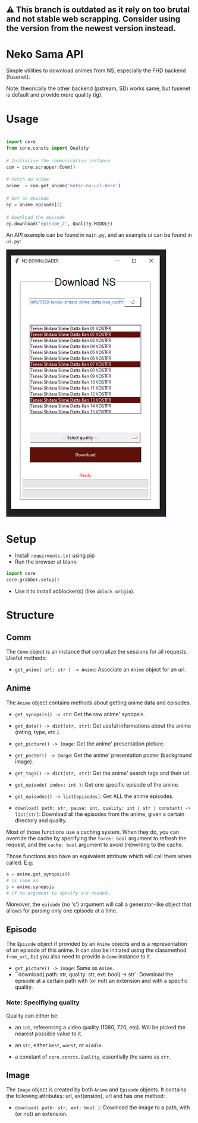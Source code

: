 ## :warning: This branch is outdated as it rely on too brutal and not stable web scrapping. Consider using the version from the newest version instead.

# Neko Sama API

Simple utilities to download animes from NS, especially the FHD backend (fusenet).

Note: theorically the other backend (pstream, SD) works same, but fusenet is default
and provide more quality (ig).

# Usage

```py

import core
from core.consts import Quality

# Initialise the communication instance
com = core.scrapper.Comm()

# Fetch an anime
anime  = com.get_anime('enter-ns-url-here')

# Get an episode
ep = anime.episode[2]

# Download the episode
ep.download('episode_2', Quality.MIDDLE)

```

An API example can be found in `main.py`, and an example ui can be found in `ui.py`:

![demo](https://github.com/Egsagon/NS-API/blob/master/src/demo.png)



# Setup

- Install `requirments.txt` using pip
- Run the browser at blank:

```py
import core
core.grabber.setup()
```
- Use it to install adblocker(s) (like `ublock origin`).

# Structure

## Comm
The `Comm` object is an instance that centralize the sessions
for all requests.
Useful methods:

- `get_anime( url: str ) -> Anime`: Associate an `Anime` object for an url.

## Anime
The `Anime` object contains methods about getting anime data and episodes.

- `get_synopsis() -> str`: Get the raw anime' synopsis.
- `get_data() -> dict[str, str]`: Get useful informations about the anime (rating, type, etc.)
- `get_picture() -> Image`: Get the anime' presentation picture.
- `get_poster() -> Image`: Get the anime' presentation poster (background image).
- `get_tags() -> dict[str, str]`: Get the anime' search tags and their url.

- `get_episode( index: int )`: Get one specific episode of the anime.
- `get_episodes() -> list[episodes]`: Get ALL the anime episodes.

- `download( path: str, pause: int, quality: int | str | constant) -> list[str]`: Download all the episodes from the anime, given a certain directory and quality.

Most of those functions use a caching system. When they do, you can override the cache
by specifying the `force: bool` argument to refresh the request, and the `cache: bool`
argument to avoid (re)writing to the cache.

Those functions also have an equivalent attribute which will call them when called.
E.g:
```py
s = anime.get_synopsis()
# is same as
s = anime.synopsis
# if no argument to specify are needed.
```

Moreover, the `episode` (no 's') argument will call a generator-like object that allows
for parsing only one episode at a time.

## Episode
The `Episode` object if provided by an `Anime` objects and is a representation of an episode of this anime. It can also be initiated using the classmethod `from_url`, but you also need to provide a `Comm` instance to it.

- `get_picture() -> Image`: Same as `Anime`.
- ``download( path: str, quality: str, ext: bool) -> str`: Download the episode at a certain path with (or not) an extension and with a specific quality.

### Note: Specifiying quality
Quality can either be:
- an `int`, referencing a video quality (1080, 720, etc). Will be picked the nearest possible value to it.
- an `str`, either `best`, `worst`, or `middle`.

- a constant of `core.consts.Quality`, essentially the same as `str`.

## Image
The `Image` object is created by both `Anime` and `Episode` objects.
It contains the following attributes: url, ext(ension), url and has one method:
- `download( path: str, ext: bool )`: Download the image to a path, with (or not) an extension.
